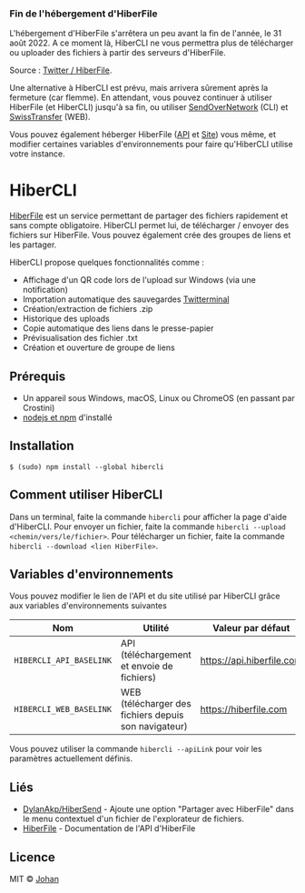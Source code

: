 ### Fin de l'hébergement d'HiberFile

L'hébergement d'HiberFile s'arrêtera un peu avant la fin de l'année, le 31 août 2022. A ce moment là, HiberCLI ne vous permettra plus de télécharger ou uploader des fichiers à partir des serveurs d'HiberFile.

Source : [Twitter / HiberFile](https://twitter.com/HiberFile/status/1552227485500194817).

Une alternative à HiberCLI est prévu, mais arrivera sûrement après la fermeture (car flemme). En attendant, vous pouvez continuer à utiliser HiberFile (et HiberCLI) jusqu'à sa fin, ou utiliser [SendOverNetwork](https://github.com/johan-perso/sendovernetwork) (CLI) et [SwissTransfer](https://swisstransfer.com) (WEB).

Vous pouvez également héberger HiberFile ([API](https://github.com/HiberFile/HiberAPI) et [Site](https://github.com/hiberfile/hiberfile)) vous même, et modifier certaines variables d'environnements pour faire qu'HiberCLI utilise votre instance.


# HiberCLI

[HiberFile](https://hiberfile.com) est un service permettant de partager des fichiers rapidement et sans compte obligatoire. HiberCLI permet lui, de télécharger / envoyer des fichiers sur HiberFile. Vous pouvez également crée des groupes de liens et les partager.

HiberCLI propose quelques fonctionnalités comme :

* Affichage d'un QR code lors de l'upload sur Windows (via une notification)
* Importation automatique des sauvegardes [Twitterminal](https://github.com/johan-perso/twitterminal)
* Création/extraction de fichiers .zip
* Historique des uploads
* Copie automatique des liens dans le presse-papier
* Prévisualisation des fichier .txt
* Création et ouverture de groupe de liens


## Prérequis

* Un appareil sous Windows, macOS, Linux ou ChromeOS (en passant par Crostini)
* [nodejs et npm](https://nodejs.org) d'installé


## Installation

```
$ (sudo) npm install --global hibercli
```


## Comment utiliser HiberCLI

Dans un terminal, faite la commande `hibercli` pour afficher la page d'aide d'HiberCLI. Pour envoyer un fichier, faite la commande `hibercli --upload <chemin/vers/le/fichier>`. Pour télécharger un fichier, faite la commande `hibercli --download <lien HiberFile>`.


## Variables d'environnements

Vous pouvez modifier le lien de l'API et du site utilisé par HiberCLI grâce aux variables d'environnements suivantes 

| Nom                     | Utilité                                              | Valeur par défaut         |
|-------------------------|------------------------------------------------------|---------------------------|
| `HIBERCLI_API_BASELINK` | API (téléchargement et envoie de fichiers)           | https://api.hiberfile.com |
| `HIBERCLI_WEB_BASELINK` | WEB (télécharger des fichiers depuis son navigateur) | https://hiberfile.com     |

Vous pouvez utiliser la commande `hibercli --apiLink` pour voir les paramètres actuellement définis.


## Liés

* [DylanAkp/HiberSend](https://github.com/DylanAkp/HiberSend) - Ajoute une option "Partager avec HiberFile" dans le menu contextuel d'un fichier de l'explorateur de fichiers.
* [HiberFile](https://api.hiberfile.com/documentation) - Documentation de l'API d'HiberFile


## Licence

MIT © [Johan](https://johanstickman.com)
